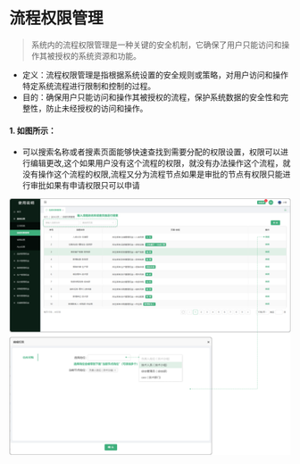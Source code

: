 # 流程权限管理

> 系统内的流程权限管理是一种关键的安全机制，它确保了用户只能访问和操作其被授权的系统资源和功能。
* 定义：流程权限管理是指根据系统设置的安全规则或策略，对用户访问和操作特定系统流程进行限制和控制的过程。
*  目的：确保用户只能访问和操作其被授权的流程，保护系统数据的安全性和完整性，防止未经授权的访问和操作。

#### 1. 如图所示：
* 可以搜索名称或者搜素页面能够快速查找到需要分配的权限设置，权限可以进行编辑更改,这个如果用户没有这个流程的权限，就没有办法操作这个流程，就没有操作这个流程的权限,流程又分为流程节点如果是审批的节点有权限只能进行审批如果有申请权限只可以申请


![如图所示](../file/lcqxgl.png)